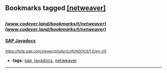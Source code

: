 ## Bookmarks tagged [[netweaver]](https://www.codever.land/search?q=[netweaver])

_<sup><sup>[www.codever.land/bookmarks/t/netweaver](www.codever.land/bookmarks/t/netweaver)</sup></sup>_
---
#### [SAP Javadocs](https://help.sap.com/viewer/product/JAVADOCS/1.0/en-US)
_<sup>https://help.sap.com/viewer/product/JAVADOCS/1.0/en-US</sup>_

* **tags**: [sap](../tagged/sap.md), [javadocs](../tagged/javadocs.md), [netweaver](../tagged/netweaver.md)
---
